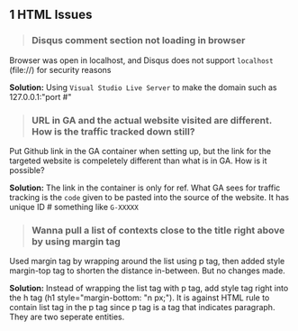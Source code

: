 ## 1 HTML Issues

> ### Disqus comment section not loading in browser
Browser was open in localhost, and Disqus does not support  `localhost` (file://) for security reasons

**Solution:** Using `Visual Studio Live Server` to make the domain such as 127.0.0.1:"port #"

>### URL in GA and the actual website visited are different. How is the traffic tracked down still?
Put Github link in the GA container when setting up, but the link for the targeted website is compeletely different than what is in GA. How is it possible?

**Solution:** The link in the container is only for ref. What GA sees for traffic tracking is the `code` given to be pasted into the source of the website. It has unique ID # something like `G-XXXXX`

>### Wanna pull a list of contexts close to the title right above by using margin tag
Used margin tag by wrapping around the list using p tag, then added style margin-top tag to shorten the distance in-between. But no changes made.

**Solution:** Instead of wrapping the list tag with p tag, add style tag right into the h tag (h1 style="margin-bottom: "n px;"). It is against HTML rule to contain list tag in the p tag since p tag is a tag that indicates paragraph. They are two seperate entities.
